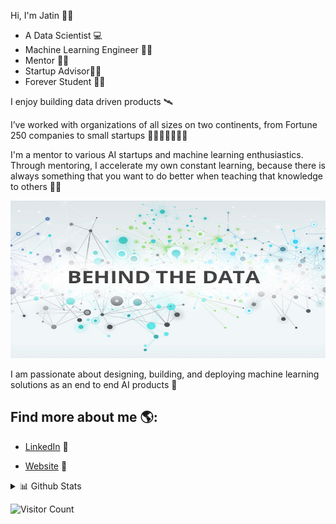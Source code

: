 
Hi, I'm Jatin 👋🏾  
- A Data Scientist 💻 
- Machine Learning Engineer 👨‍💻
- Mentor 👨‍🚀
- Startup Advisor👩‍🌾
- Forever Student 👨‍🎓

I enjoy building data driven products 🛰

I’ve worked with organizations of all sizes on two continents, from Fortune 250 companies to small startups 🚩🇮🇳🇨🇦🇱🇷

I'm a mentor to various AI startups and machine learning enthusiastics. Through mentoring, I accelerate my own constant learning, because there is always something that you want to do better when teaching that knowledge to others 👨‍🔬

<img src="https://github.com/jmalhot/jmalhot/blob/master/Data-Science3.jpeg">



I am passionate about designing, building, and deploying machine learning solutions as an end to end AI products 🎩


## Find more about me 🌎: 

- <a href="https://www.linkedin.com/in/jatin_malhotra//">LinkedIn</a> 💼

- <a href="https://www.jatinmalhotra.com//">Website</a> 💼

<details>
<summary>📊 Github Stats</summary>

<p align="center"> <img src="https://github-readme-stats.vercel.app/api?username=jmalhot&show_icons=true&theme=gotham" alt="Jatin Malhotra | Stats" />

</details>

 ![Visitor Count](https://profile-counter.glitch.me/{jmalhot}/count.svg)
